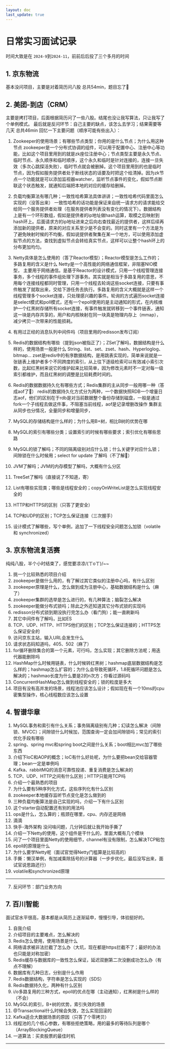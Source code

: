 ```yaml
---
layout: doc
last_update: true
---
```


# 日常实习面试记录

时间大致是在 ```2024-9```到```2024-11```，前前后后投了三个多月的时间

## 1. 京东物流

基本没问项目，主要是对着简历问八股
总共54min，题目忘了🤣

## 2. 美团-到店（CRM）

主要是拷打项目，后面根据简历问了一些八股。结尾也没让我写算法，只让我写了个单例模式。
最后就是反问环节：自己主要的缺点，该怎么去学习；结果需要等几天
总共46min
回忆一下主要问题（顺序可能有些出入）：

1. Zookeeper的使用场景；有哪些节点类型；你用的是什么节点；为什么用这种节点
   zookeeper是一个分布式协调的组件，可以用于配置中心、注册中心等功能，比如这个项目里用到的就是zk座位注册中心；节点类型主要是永久节点、临时节点、永久顺序和临时顺序，这个永久和临时是针对连接的，连接一旦失效（多次心跳探活失败），临时节点就会被删掉。这个项目里用到的也是临时节点，因为假如服务提供者处于断线状态的话要及时把这个给清掉。因为zk节点一个功能就是可以添加监视器watcher，监听节点事件的变化，假如节点断联这个状态触发，就通知后端把本地的对应的缓存给删掉。

2. 负载均衡算法有哪几种；一致性哈希算法具体讲讲；一致性哈希代码里面怎么实现的（没答出来）
   一致性哈希的话功能是保证来自统一请求方的请求能给交给同一个服务提供者处理（在服务提供者列表没有变化的情况下）。数据结构上是有一个环形数组，假如是提供者的ip地址做hash运算，取模之后映射到hash环上。后面请求方的ip地址进来之后向右查找最近的提供者，这样后续再添加新的提供者，原来的对应关系至少是不会变的。同时这里有一个方法是为了避免映射时候的不均衡，假如说提供者聚集在某一个地方，可以使用添加虚拟节点的方法，查找到虚拟节点会转给真实节点，这样可以让整个hash环上的分布更加均匀。

3. Netty具体是怎么使用的（答了Reactor模型）；Reactor模型是怎么工作的；多路复用的含义是什么
   Netty是一个高性能的网络通信框架，非阻塞NIO模型，
   主要用于网络通信。是基于Reactor的设计模式，只用一个线程管理连接事务，多个线程的事件组处理下游事务。其实就是相当于多路复用的意思，不用每个连接线程都同时管理，只用一个线程去轮询这些socket连接，只要有事件触发了就取出来，交给下游任务去执行。多路复用的含义大概就是这样一个线程管理多个socket连接，只处理感兴趣的事件。轮询的方式遍历socket连接是select模式和poll模式，还有一个epoll使用的是主动通知的形式，在内核维护一个红黑树存储所有socket连接，有事件触发就转移到一个事件链表，通知这一块是内存共享的，用户和内核映射在同一块真是物理内存上（mmap），减少拷贝一次带来的性能损耗。

4. 有用过正经的消息队列中间件吗（项目里用的redisson发布订阅）
5. Redis的数据结构有哪些（提到json被指正了）；ZSet了解吗，数据结构是什么样的，使用场景一般是什么
   String、list、set、zset、hash、Hyperloglog、bitmap...
   zset是redis中的有序数据结构，是用跳表实现的，简单来说就是一张链表上维护者多个不同跨度的索引，从上往下逐级检索可以有效减小索引次数，比起红黑树来说它的维护起来比较简单，因为修改元素时不一定对每一级索引都维护，而且红黑树的调整是比较耗费时间的。

6. Redis的数据数据持久化有哪些方式；Redis集群的主从同步一般用哪一种（答成aof了🤣）
   redis的数据持久化方式分为两种，一个数据快照RDB一个增量日志aof，他们的区别在于rdb是对当前数据整个备份存储到磁盘，一般是通过fork一个子线程去做这件事，不阻塞当前线程，aof是记录增删改操作
   集群主从同步也分情况，全量同步和增量同步，

7. MySQL的存储结构是什么样的；为什么用B+树，相比B树的优势在哪
8. MySQL的索引有哪些分类；设置索引的时候有哪些要求；索引优化有哪些思路
9. MySQL的锁了解吗；不同的隔离级别对应什么锁；什么关键字对应什么锁；间隙锁在什么时候用；select for update 了解吗（不了解🤣）
10. JVM了解吗；JVM的内存模型了解吗，大概有什么分区
11. TreeSet了解吗（直接说了不知道，寄）
12. List有哪些实现类；哪些是线程安全的；copyOnWriteList是怎么实现线程安全的
13. HTTP和HTTPS的区别（只答了更安全）
14. TCP和UDP的区别；TCP怎么保证连接（三次握手）
15. 设计模式了解哪些，写个单例，追加了一下线程安全问题怎么加锁（volatile 和 synchronized）

## 3. 京东物流复活赛

纯纯八股，半个小时结束了，感觉要凉凉/(ㄒoㄒ)/~~

1. 挑一个比较熟悉的项目介绍
2. zookeeper是做什么用的，有了解过其它类似的注册中心吗，有什么区别
3. zookeeper原理是什么，怎么做到成为注册中心，基础数据结构是什么（麻了）
4. zookeeper集群的选举是怎么进行的，有几种算法；脑裂怎么解决
5. zookeeper能做分布式锁吗；除此之外还知道其它分布式锁的实现吗
6. redisson分布式锁到期没执行完怎么办（看门狗）；能一直刷新吗
7. 其它中间件有了解吗，比如ES
8. TCP、UDP、HTTP、HTTPS他们的区别；TCP怎么保证连接的；HTTPS怎么保证安全的
9. 访问京东主站，输入URL会发生什么
10. 请求状态码知道吗，405、502（麻了）
11. for循环删除集合的第一个元素，可行吗，怎么实现；其它删除方法呢；用迭代器能删除吗
12. HashMap什么时候用链表，什么时候转红黑树；hashmap底层数据结构是怎么样的；hashmap怎么扩容的；为什么会导致死循环，1.8死循环问题是怎么解决的；hashmao长度为什么要是2的n次方；你看过源码吗
13. ConcurrentHashMap怎么做到线程安全的；锁的粒度是多大
14. 项目有没有高并发的场景，线程池应该怎么设计；假如现在有一个10ms的cpu密集型操作，核心线程数应该怎么设置

## 4. 智谱华章

1. MySQL事务和索引有什么关系；事务隔离级别有几种；幻读怎么解决（间隙锁、MVCC）；间隙锁什么时候加，范围查询一定会加间隙锁吗；常见的索引优化手段有哪些
2. spring、spring mvc和spring boot之间是什么关系；boot相比mvc加了哪些东西
3. 介绍下IoC和AOP的概念；IoC有什么好处呢，为什么要把bean交给容器管理；bean一定是单例吗
4. Kafka、rabbitMQ的消息可靠性投递、重复消费是怎么解决的
5. TCP、UDP、HTTP之间有什么区别；HTTP只能用TCP吗
6. 介绍一个最熟悉的项目
7. 为什么要有5种序列化方式，这些序列化有什么区别
8. zookeeper本地缓存监听节点变化是怎么做到的
9. 三种负载均衡算法是自己实现的吗，介绍一下有什么区别
10. 这个starter自动配置还有别的用法吗
11. ops是什么，怎么算的；瓶颈在哪里，cpu、内存还是网络
5. 滴滴
6. 快手-海外架构
   没问啥问题，几分钟后就让我开始手撕了
1. 介绍一下Netty的使用，这个组件是干什么的，里面大概有几个模块
2. 问了一个项目里面Netty的使用细节，channel有没有限制，怎么解决TCP粘包
3. epoll的原理是什么
4. 为什么要学Netty呢（面试官觉得Netty门槛算是比较高的）
5. 手撕：懒汉单例，有加减乘除括号的计算器（一步步优化，最后没写出来，面试官说思路还行）
6. volatile和synchronized原理

---

7. 反问环节：部门业务方向

## 7. 百川智能

面试官水平很高，基本都是从简历上逐渐延申，慢慢引导，体验挺好的。

1. 自我介绍
2. 介绍项目的主要难点，怎么解决的
3. Redis怎么使用，使用场景是什么
4. 网络请求被非法拦截了怎么办（大坑，现在都是https拦截不了；最好的办法也只能是对称加密）
5. Redis缓存与数据库的一致性怎么保证，延迟双删第二次没删成功怎么办（有点不理解）
6. 数据库有几种日志，分别是什么作用
7. Redis数据结构，字符串是怎么实现的（SDS）
8. Redis数据持久化，两种有什么区别
9. i/o多路复用的三种方式，epoll的优点在哪（主动通知），红黑树是什么样的（不会）
10. MySQL的索引，B+树的优势，索引失效的场景
11. @Transactional什么时候会失效，怎么实现回滚的
12. Kafka适合大数据场景的原因（只答了个零拷贝）
13. 线程池的几个核心参数，有哪些拒绝策略，用的最多的等待队列是哪个（ArrayBlockingQueue）
14. 一道算法：买卖股票的最佳时机

---